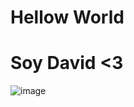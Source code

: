 # Hellow World
# Soy David <3
![image](https://user-images.githubusercontent.com/118306208/202011355-9c6b5e58-abd4-42d2-aa13-fbadb0ade0e2.png)
